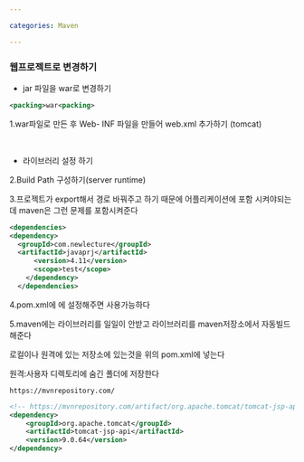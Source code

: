 ```yaml
---

categories: Maven

---
```


### 웹프로젝트로 변경하기

- jar 파일을 war로 변경하기

```xml
<packing>war<packing>
```
1.war파일로 만든 후 Web- INF 파일을 만들어 web.xml 추가하기 (tomcat)


&nbsp;
- 라이브러리 설정 하기 


2.Build Path 구성하기(server runtime)


3.프로젝트가 export해서 경로 바꿔주고 하기 때문에 어플리케이션에 포함 시켜야되는데 maven은 그런 문제를 포함시켜준다


```xml
<dependencies>
<dependency>
  <groupId>com.newlecture</groupId>
  <artifactId>javaprj</artifactId>
      <version>4.11</version>
      <scope>test</scope>
    </dependency>
  </dependencies>
 ```


4.pom.xml에 <dependencies>에 설정해주면 사용가능하다


5.maven에는 라이브러리를 일일이 안받고 라이브러리를 maven저장소에서 자동빌드 해준다 

 
로컬이나 원격에 있는 저장소에 있는것을 위의 pom.xml에 넣는다 


원격:사용자 디렉토리에 숨긴 폴더에 저장한다

```
https://mvnrepository.com/

```

```xml
<!-- https://mvnrepository.com/artifact/org.apache.tomcat/tomcat-jsp-api -->
<dependency>
    <groupId>org.apache.tomcat</groupId>
    <artifactId>tomcat-jsp-api</artifactId>
    <version>9.0.64</version>
</dependency>
```
